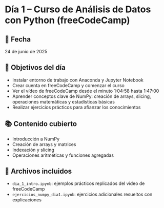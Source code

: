 # Día 1 – Curso de Análisis de Datos con Python (freeCodeCamp)

## 📅 Fecha
24 de junio de 2025

## 🎯 Objetivos del día
- Instalar entorno de trabajo con Anaconda y Jupyter Notebook
- Crear cuenta en freeCodeCamp y comenzar el curso
- Ver el vídeo de freeCodeCamp desde el minuto 1:04:58 hasta 1:47:00
- Aprender conceptos clave de NumPy: creación de arrays, slicing, operaciones matemáticas y estadísticas básicas
- Realizar ejercicios prácticos para afianzar los conocimientos

## 📚 Contenido cubierto
- Introducción a NumPy
- Creación de arrays y matrices
- Indexación y slicing
- Operaciones aritméticas y funciones agregadas

## 📂 Archivos incluidos
- `dia_1_intro.ipynb`: ejemplos prácticos replicados del vídeo de freeCodeCamp
- `ejercicios_numpy_dia1.ipynb`: ejercicios adicionales resueltos con explicaciones
